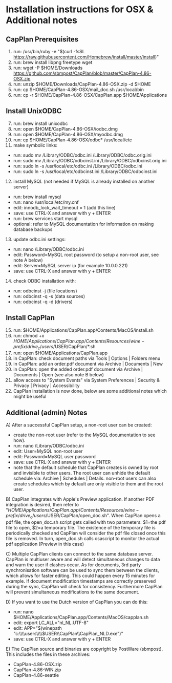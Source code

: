 # Installation instructions for OSX & Additional notes

CapPlan Prerequisites
------------------------

1. run: /usr/bin/ruby -e "$(curl -fsSL https://raw.githubusercontent.com/Homebrew/install/master/install)"
2. run: brew install libpng freetype wget
3. run: wget -P $HOME/Downloads https://github.com/sbmpost/CapPlan/blob/master/CapPlan-4.86-OSX.zip
4. run: unzip $HOME/Downloads/CapPlan-4.86-OSX.zip -d $HOME
5. run: cp $HOME/CapPlan-4.86-OSX/mail_doc.sh /usr/local/bin
6. run: cp -r $HOME/CapPlan-4.86-OSX/CapPlan.app $HOME/Applications

Install UnixODBC
------------------------

7. run: brew install unixodbc
8. run: open $HOME/CapPlan-4.86-OSX/iodbc.dmg
9. run: open $HOME/CapPlan-4.86-OSX/myodbc.dmg
10. run: cp $HOME/CapPlan-4.86-OSX/odbc* /usr/local/etc
11. make symbolic links:
  - run: sudo mv /Library/ODBC/odbc.ini /Library/ODBC/odbc.orig.ini
  - run: sudo mv /Library/ODBC/odbcinst.ini /Library/ODBC/odbcinst.orig.ini
  - run: sudo ln -s /usr/local/etc/odbc.ini /Library/ODBC/odbc.ini
  - run: sudo ln -s /usr/local/etc/odbcinst.ini /Library/ODBC/odbcinst.ini

12. install MySQL (not needed if MySQL is already installed on another server)
  - run: brew install mysql
  - run: nano /usr/local/etc/my.cnf
  - edit: innodb_lock_wait_timeout = 1 (add this line)
  - save: use CTRL-X and answer with y + ENTER
  - run: brew services start mysql
  - optional: refer to MySQL documentation for information on making database backups

13. update odbc.ini settings:
  - run: nano /Library/ODBC/odbc.ini
  - edit: Password=MySQL root password (to setup a non-root user, see note A below)
  - edit: Server=MySQL server ip (for example 10.0.0.221)
  - save: use CTRL-X and answer with y + ENTER

14. check ODBC installation with:
  - run: odbcinst -j      (file locations)
  - run: odbcinst -q -s   (data sources)
  - run: odbcinst -q -d   (drivers)

Install CapPlan
------------------------

15. run: $HOME/Applications/CapPlan.app/Contents/MacOS/install.sh
16. run: chmod +x $HOME/Applications/CapPlan.app/Contents/Resources/wine-prefix/drive_c/users/$USER/CapPlan/*.sh
17. run: open $HOME/Applications/CapPlan.app
18. in CapPlan: check document paths via Tools | Options | Folders menu
19. in CapPlan: add an order.pdf document via Archive | Documents | New
20. in CapPlan: open the added order.pdf document via Archive | Documents | Open (see also note B below)
21. allow access to "System Events" via System Preferences | Security & Privacy | Privacy | Accessibility
22. CapPlan installation is now done, below are some additional notes which might be useful

Additional (admin) Notes
------------------------

A) After a successful CapPlan setup, a non-root user can be created:
  - create the non-root user (refer to the MySQL documentation to see how). 
  - run: nano /Library/ODBC/odbc.ini
  - edit: User=MySQL non-root user
  - edit: Password=MySQL user password
  - save: use CTRL-X and answer with y + ENTER
  - note that the default schedule that CapPlan creates is owned by root and invisible to other users. The
    root user can unhide the default schedule via: Archive | Schedules | Details. non-root users can also
    create schedules which by default are only visible to them and the root user.

B) CapPlan integrates with Apple's Preview application. If another PDF integration is desired, then refer to
   "$HOME/Applications/CapPlan.app/Contents/Resources/wine-prefix/drive_c/users/$USER/CapPlan/open_doc.sh".
   When CapPlan opens a pdf file, the open_doc.sh script gets called with two parameters: $1=the pdf file to
   open, $2=a temporary file. The existence of the temporary file is periodically checked and CapPlan will
   consider the pdf file closed once this file is removed. In turn, open_doc.sh calls osascript to monitor
   the actual pdf application (Preview in this case)

C) Multiple CapPlan clients can connect to the same database server. CapPlan is multiuser aware and will detect
   simultaneous changes to data and warn the user if clashes occur. As for documents, 3rd party synchronisation
   software can be used to sync them between the clients, which allows for faster editing. This could happen every
   15 minutes for example. If document modification timestamps are correctly preserved during the sync, CapPlan
   will check for consistency. Furthermore CapPlan will prevent simultaneous modifications to the same document.

D) If you want to use the Dutch version of CapPlan you can do this:
  - run: nano $HOME/Applications/CapPlan.app/Contents/MacOS/capplan.sh
  - edit: export LC_ALL="nl_NL.UTF-8"
  - edit: APP="$(winepath "c:\\\\users\\\\$USER\\\\CapPlan\\\\CapPlan_NLD.exe")"
  - save: use CTRL-X and answer with y + ENTER

E) The CapPlan source and binaries are copyright by PostWare (sbmpost). This includes the files in these archives:
  - CapPlan-4.86-OSX.zip
  - CapPlan-4.86-WIN.zip
  - CapPlan-4.86-seattle
